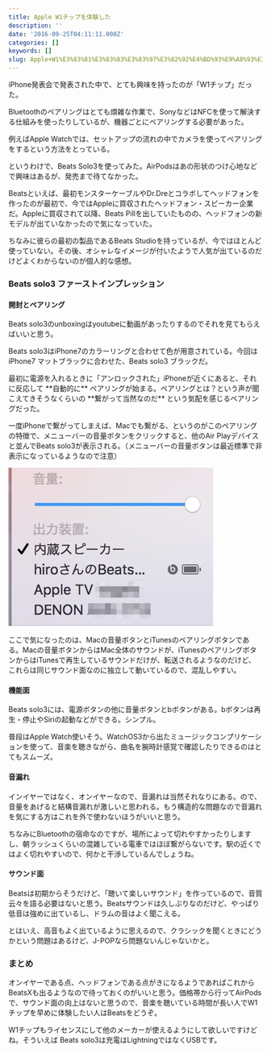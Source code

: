 ```yaml
---
title: Apple W1チップを体験した
description: ''
date: '2016-09-25T04:11:11.000Z'
categories: []
keywords: []
slug: Apple+W1%E3%83%81%E3%83%83%E3%83%97%E3%82%92%E4%BD%93%E9%A8%93%E3%81%97%E3%81%9F
---
```

iPhone発表会で発表された中で、とても興味を持ったのが「W1チップ」だった。

Bluetoothのペアリングはとても煩雑な作業で、SonyなどはNFCを使って解決する仕組みを使ったりしているが、機器ごとにペアリングする必要があった。

例えばApple Watchでは、セットアップの流れの中でカメラを使ってペアリングをするという方法をとっている。

というわけで、Beats Solo3を使ってみた。AirPodsはあの形状のつけ心地などで興味はあるが、発売まで待てなかった。

Beatsといえば、最初モンスターケーブルやDr.Dreとコラボしてヘッドフォンを作ったのが最初で、今ではAppleに買収されたヘッドフォン・スピーカー企業だ。Appleに買収されて以降、Beats Pillを出していたものの、ヘッドフォンの新モデルが出ていなかったので気になっていた。

ちなみに彼らの最初の製品であるBeats Studioを持っているが、今ではほとんど使っていない。その後、オシャレなイメージが付いたようで人気が出ているのだけどよくわからないのが個人的な感想。

### Beats solo3 ファーストインプレッション

#### 開封とペアリング

Beats solo3のunboxingはyoutubeに動画があったりするのでそれを見てもらえばいいと思う。

Beats solo3はiPhone7のカラーリングと合わせて色が用意されている。今回はiPhone7 マットブラックに合わせた、Beats solo3 ブラックだ。

最初に電源を入れるときに「アンロックされた」iPhoneが近くにあると、それに反応して \*\*自動的に\*\* ペアリングが始まる。ペアリングとは？という声が聞こえてきそうなくらいの \*\*繋がって当然なのだ\*\* という気配を感じるペアリングだった。

一度iPhoneで繋がってしまえば、Macでも繋がる、というのがこのペアリングの特徴で、メニューバーの音量ボタンをクリックすると、他のAir Playデバイスと並んでBeats solo3が表示される。（メニューバーの音量ボタンは最近標準で非表示になっているようなので注意）

![](1__GGVeQoVctLxUaNZLsaDcsA.jpeg)

ここで気になったのは、Macの音量ボタンとiTunesのペアリングボタンである。Macの音量ボタンからはMac全体のサウンドが、iTunesのペアリングボタンからはiTunesで再生しているサウンドだけが、転送されるようなのだけど、これらは同じサウンド面なのに独立して動いているので、混乱しやすい。

#### 機能面

Beats solo3には、電源ボタンの他に音量ボタンとbボタンがある。bボタンは再生・停止やSiriの起動などができる。シンプル。

普段はApple Watch使いそう。WatchOS3から出たミュージックコンプリケーションを使って、音楽を聴きながら、曲名を腕時計感覚で確認したりできるのはとてもスムーズ。

#### 音漏れ

インイヤーではなく、オンイヤーなので、音漏れは当然それなりにある。ので、音量をあげると結構音漏れが激しいと思われる。もう構造的な問題なので音漏れを気にする方はこれを外で使わないほうがいいと思う。

ちなみにBluetoothの宿命なのですが、場所によって切れやすかったりしますし、朝ラッシュくらいの混雑している電車ではほぼ繋がらないです。駅の近くではよく切れやすいので、何かと干渉しているんでしょうね。

#### サウンド面

Beatsは初期からそうだけど、「聴いて楽しいサウンド」を作っているので、音質云々を語る必要はないと思う。Beatsサウンドは久しぶりなのだけど、やっぱり低音は強めに出ているし、ドラムの音はよく聞こえる。

とはいえ、高音もよく出ているように思えるので、クラシックを聞くときにどうかという問題はあるけど、J-POPなら問題ないんじゃないかと。

### まとめ

オンイヤーである点、ヘッドフォンである点がきになるようであればこれからBeatsXも出るようなので待っておくのがいいと思う。価格帯から行ってAirPodsで、サウンド面の向上はないと思うので、音楽を聴いている時間が長い人でW1チップを早めに体験したい人はBeatsをどうぞ。

W1チップもライセンスにして他のメーカーが使えるようにして欲しいですけどね。そういえば Beats solo3は充電はLightningではなくUSBです。